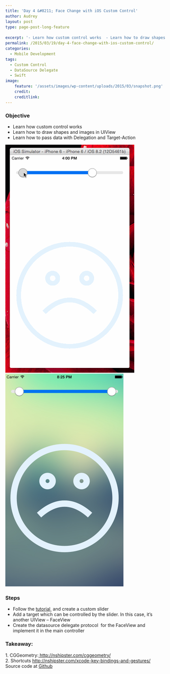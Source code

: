 ```yaml
---
title: 'Day 4 &#8211; Face Change with iOS Custom Control'
author: Audrey
layout: post
type: page-post-long-feature

excerpt: '- Learn how custom control works  - Learn how to draw shapes and images in UIView - Learn how to pass data with Delegation and Target-Action'
permalink: /2015/03/19/day-4-face-change-with-ios-custom-control/
categories:
  - Mobile Development
tags:
  - Custom Control
  - DataSource Delegate
  - Swift
image:
    feature: '/assets/images/wp-content/uploads/2015/03/snapshot.png'
    credit: 
    creditlink: 
---
```

### Objective

  * Learn how custom control works
  * Learn how to draw shapes and images in UIView
  * Learn how to pass data with Delegation and Target-Action

<div>
  <a href="/assets/images/wp-content/uploads/2015/03/Face-Change.gif"><img class=" size-full wp-image-704 aligncenter" src="/assets/images/wp-content/uploads/2015/03/Face-Change.gif" alt="Face-Change" width="404" height="714" /></a> <a href="/assets/images/wp-content/uploads/2015/03/snapshot.png"><img class=" size-full wp-image-705 aligncenter" src="/assets/images/wp-content/uploads/2015/03/snapshot.png" alt="snapshot" width="370" height="666" /></a>
</div>

### Steps

  * Follow the [tutorial ][1] and create a custom slider
  * Add a target which can be controlled by the slider. In this case, it’s another UIView &#8211; FaceView
  * Create the datasource delegate protocol  for the FaceView and implement it in the main controller

<div>
</div>

### Takeaway:

<div>
  1. CGGeometry:<a href="http://nshipster.com/cggeometry/"> http://nshipster.com/cggeometry/</a>
</div>

<div>
  2. Shortcuts <a href="http://nshipster.com/xcode-key-bindings-and-gestures/">http://nshipster.com/xcode-key-bindings-and-gestures/</a>
</div>

<div>
  <div>
  </div>
  
  <div>
  </div>
  
  <div>
    Source code at <a title="Face Change with iOS Custom Control" href="https://github.com/vidaaudrey/004-Face-Change-With-iOS-Custom-Control" target="_blank">Github</a>
  </div>
</div>

 [1]: http://www.raywenderlich.com/76433/how-to-make-a-custom-control-swift